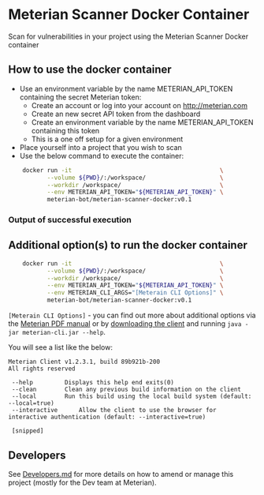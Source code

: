 # Meterian Scanner Docker Container

Scan for vulnerabilities in your project using the Meterian Scanner Docker container 

## How to use the docker container

- Use an environment variable by the name METERIAN_API_TOKEN containing the secret Meterian token:
    - Create an account or log into your account on http://meterian.com
    - Create an new secret API token from the dashboard
    - Create an environment variable by the name METERIAN_API_TOKEN containing this token
    - This is a one off setup for a given environment
- Place yourself into a project that you wish to scan
- Use the below command to execute the container:
```bash
    docker run -it                                          \
           --volume ${PWD}/:/workspace/                     \
           --workdir /workspace/                            \
           --env METERIAN_API_TOKEN="${METERIAN_API_TOKEN}" \
           meterian-bot/meterian-scanner-docker:v0.1
```

### Output of successful execution



## Additional option(s) to run the docker container

```bash
    docker run -it                                          \
           --volume ${PWD}/:/workspace/                     \
           --workdir /workspace/                            \
           --env METERIAN_API_TOKEN="${METERIAN_API_TOKEN}" \
           --env METERIAN_CLI_ARGS="[Meterain CLI Options]" \ 
           meterian-bot/meterian-scanner-docker:v0.1
```

`[Meterain CLI Options]` - you can find out more about additional options via the [Meterian PDF manual](https://www.meterian.com/documents/meterian-cli-manual.pdf) or by [downloading the client](https://www.meterian.com/downloads/meterian-cli.jar) and running `java -jar meterian-cli.jar --help`.

You will see a list like the below:

```
Meterian Client v1.2.3.1, build 89b921b-200
All rights reserved

 --help         Displays this help end exits(0)
 --clean        Clean any previous build information on the client
 --local        Run this build using the local build system (default: --local=true)
 --interactive      Allow the client to use the browser for interactive authentication (default: --interactive=true)

 [snipped]
```

## Developers

See [Developers.md](Developers.md) for more details on how to amend or manage this project (mostly for the Dev team at Meterian).